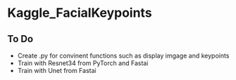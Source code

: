 # Kaggle_FacialKeypoints

## To Do

- Create .py for convinent functions such as display imgage and keypoints
- Train with Resnet34 from PyTorch and Fastai
- Train with Unet from Fastai
